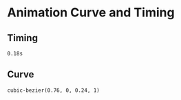 # Animation Curve and Timing

## Timing

```text
0.18s
```

## Curve

```text
cubic-bezier(0.76, 0, 0.24, 1)
```

